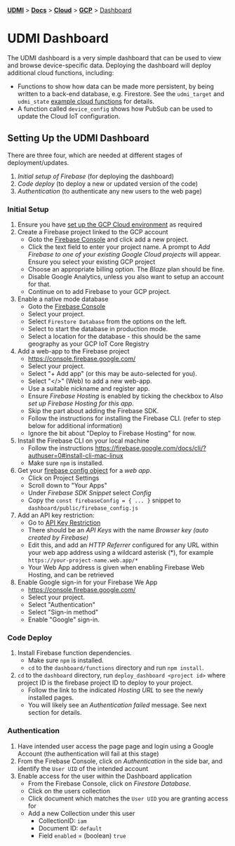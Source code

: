 [**UDMI**](../../../) \> [**Docs**](../../) \> [**Cloud**](../) \> [**GCP**](./)
\> [Dashboard](#)

# UDMI Dashboard

The UDMI dashboard is a very simple dashboard that can be used to view and browse 
device-specific data. Deploying the dashboard will deploy additional cloud functions, 
including:
*    Functions to show how data can be made more persistent, by  being written to a 
     back-end database, e.g. Firestore. See the `udmi_target` and `udmi_state` 
     [example cloud functions](../../../dashboard/functions/index.js) for details.
*    A function called `device_config` shows how PubSub can be used to update the Cloud IoT configuration.

## Setting Up the UDMI Dashboard

There are three four, which are needed at different stages
of deployment/updates.
1. _Initial setup of Firebase_ (for deploying the dashboard)
2. _Code deploy_ (to deploy a new or updated version of the code)
3. _Authentication_ (to authenticate any new users to the web page)

### Initial Setup

1.  Ensure you have [set up the GCP Cloud environment](cloud_setup.md) as required 
2.  Create a Firebase project linked to the GCP account
    *   Goto the [Firebase Console](https://console.firebase.google.com/) and click
        add a new project.
    *   Click the text field to enter your project name. A prompt to _Add Firebase to
        one of your existing Google Cloud projects_ will appear. Ensure you select your 
        existing GCP project
    *   Choose an appropriate billing option. The _Blaze_ plan should be fine.
    *   Disable Google Analytics, unless you also want to setup an account for that.
    *   Continue on to add Firebase to your GCP project.
3.  Enable a native mode database
    *   Goto the [Firebase Console](https://console.firebase.google.com/) 
    *   Select your project.
    *   Select `Firestore Database` from the options on the left.
    *   Select to start the database in production mode.
    *   Select a location for the database - this should be the same geography as your 
        GCP IoT Core Registry
4.  Add a web-app to the Firebase project
    *   https://console.firebase.google.com/
    *   Select your project.
    *   Select "+ Add app" (or this may be auto-selected for you).
    *   Select "</>" (Web) to add a new web-app.
    *   Use a suitable nickname and register app. 
    *   Ensure _Firebase Hosting_ is enabled by ticking the checkbox to _Also set up 
        Firebase Hosting for this app._
    *   Skip the part about adding the Firebase SDK.
    *   Follow the instructions for installing the Firebase CLI. (refer to step below
        for additional information)
    *   Ignore the bit about "Deploy to Firebase Hosting" for now.
5.  Install the Firebase CLI on your local machine
    *   Follow the instructions 
    https://firebase.google.com/docs/cli/?authuser=0#install-cli-mac-linux
    *   Make sure `npm` is installed.
6.  Get your [firebase config object](https://support.google.com/firebase/answer/7015592?authuser=0) 
    for a _web app_.
    *   Click on Project Settings 
    *   Scroll down to "Your Apps"
    *   Under _Firebase SDK Snippet_ select _Config_
    *   Copy the `const firebaseConfig = { ... }` snippet to `dashboard/public/firebase_config.js`
7.  Add an API key restriction:
    *   Go to [API Key Restriction](https://console.cloud.google.com/apis/credentials)
    *   There should be an _API Keys_ with the name  _Browser key (auto created by Firebase)_
    *   Edit this, and add an _HTTP Referrer_ configured for any URL within your web 
        app address using a wildcard asterisk (*), for example `https://your-project-name.web.app/*`
    *   Your Web App address is given when enabling Firebase Web Hosting, and can be retrieved
8.  Enable Google sign-in for your Firebase We App
    *   https://console.firebase.google.com/
    *   Select your project.
    *   Select "Authentication"
    *   Select "Sign-in method"
    *   Enable "Google" sign-in.

### Code Deploy

1.  Install Firebase function dependencies.
    *   Make sure `npm` is installed.
    *   `cd` to the `dashboard/functions` directory and run `npm install`.
2.  `cd` to the `dashboard` directory, run `deploy_dashboard <project id>` where project ID is 
    the firebase project ID to deploy to your project.
    *   Follow the link to the indicated _Hosting URL_ to see the newly installed pages.
    *   You will likely see an _Authentication failed_ message. See next section for details.

### Authentication

1.  Have intended user access the page page and login using a Google Account (the authentication 
    will fail at this stage)
2.  From the Firebase Console, click on _Authentication_ in the side bar, and identify the 
    `User UID` of the intended account
3.  Enable access for the user within the Dashboard application
    *   From the Firebase Console, click on _Firestore Database_. 
    *   Click on the users collection
    *   Click document which matches the `User UID` you are granting access for
    *   Add a new Collection under this user
        *   CollectionID: `iam`
        *   Document ID: `default`
        *   Field `enabled` = (boolean) `true`
